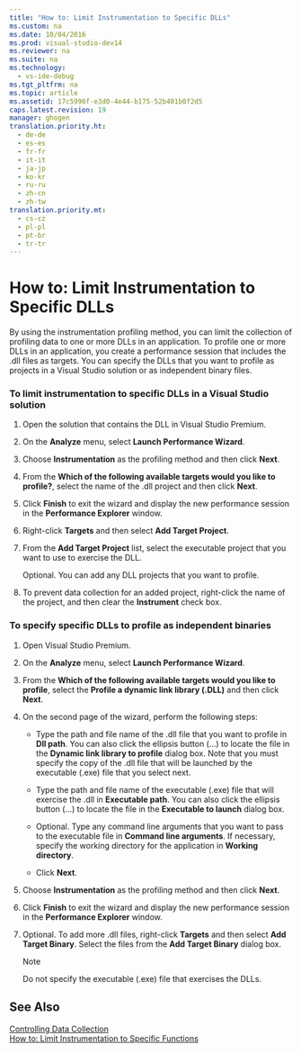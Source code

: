 ```yaml
---
title: "How to: Limit Instrumentation to Specific DLLs"
ms.custom: na
ms.date: 10/04/2016
ms.prod: visual-studio-dev14
ms.reviewer: na
ms.suite: na
ms.technology: 
  - vs-ide-debug
ms.tgt_pltfrm: na
ms.topic: article
ms.assetid: 17c5996f-e3d0-4e44-b175-52b401b0f2d5
caps.latest.revision: 19
manager: ghogen
translation.priority.ht: 
  - de-de
  - es-es
  - fr-fr
  - it-it
  - ja-jp
  - ko-kr
  - ru-ru
  - zh-cn
  - zh-tw
translation.priority.mt: 
  - cs-cz
  - pl-pl
  - pt-br
  - tr-tr
---
```

# How to: Limit Instrumentation to Specific DLLs
By using the instrumentation profiling method, you can limit the collection of profiling data to one or more DLLs in an application. To profile one or more DLLs in an application, you create a performance session that includes the .dll files as targets. You can specify the DLLs that you want to profile as projects in a Visual Studio solution or as independent binary files.  
  
### To limit instrumentation to specific DLLs in a Visual Studio solution  
  
1.  Open the solution that contains the DLL in Visual Studio Premium.  
  
2.  On the **Analyze** menu, select **Launch Performance Wizard**.  
  
3.  Choose **Instrumentation** as the profiling method and then click **Next**.  
  
4.  From the **Which of the following available targets would you like to profile?**, select the name of the .dll project and then click **Next**.  
  
5.  Click **Finish** to exit the wizard and display the new performance session in the **Performance Explorer** window.  
  
6.  Right-click **Targets** and then select **Add Target Project**.  
  
7.  From the **Add Target Project** list, select the executable project that you want to use to exercise the DLL.  
  
     Optional. You can add any DLL projects that you want to profile.  
  
8.  To prevent data collection for an added project, right-click the name of the project, and then clear the **Instrument** check box.  
  
### To specify specific DLLs to profile as independent binaries  
  
1.  Open Visual Studio Premium.  
  
2.  On the **Analyze** menu, select **Launch Performance Wizard**.  
  
3.  From the **Which of the following available targets would you like to profile**, select the **Profile a dynamic link library (.DLL)** and then click **Next**.  
  
4.  On the second page of the wizard, perform the following steps:  
  
    -   Type the path and file name of the .dll file that you want to profile in **Dll path**. You can also click the ellipsis button (...) to locate the file in the **Dynamic link library to profile** dialog box. Note that you must specify the copy of the .dll file that will be launched by the executable (.exe) file that you select next.  
  
    -   Type the path and file name of the executable (.exe) file that will exercise the .dll in **Executable path**. You can also click the ellipsis button (...) to locate the file in the **Executable to launch** dialog box.  
  
    -   Optional. Type any command line arguments that you want to pass to the executable file in **Command line arguments**. If necessary, specify the working directory for the application in **Working directory**.  
  
    -   Click **Next**.  
  
5.  Choose **Instrumentation** as the profiling method and then click **Next**.  
  
6.  Click **Finish** to exit the wizard and display the new performance session in the **Performance Explorer** window.  
  
7.  Optional. To add more .dll files, right-click **Targets** and then select **Add Target Binary**. Select the files from the **Add Target Binary** dialog box.  
  
    > [!NOTE]
    >  Do not specify the executable (.exe) file that exercises the DLLs.  
  
## See Also  
 [Controlling Data Collection](../VS_IDE/Controlling-Data-Collection.md)   
 [How to: Limit Instrumentation to Specific Functions](../VS_IDE/How-to--Limit-Instrumentation-to-Specific-Functions.md)